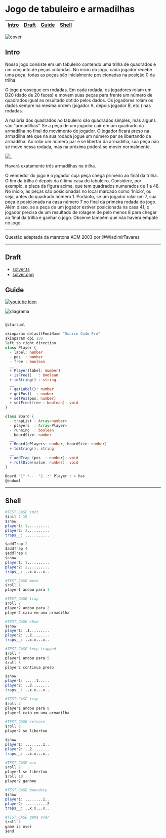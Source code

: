# Jogo de tabuleiro e armadilhas

<!-- toch -->
[Intro](#intro) | [Draft](#draft) | [Guide](#guide) | [Shell](#shell)
-- | -- | -- | --
<!-- toch -->

![cover](https://raw.githubusercontent.com/qxcodepoo/arcade/master/base/tabuleiro/cover.jpg)

## Intro

Nosso jogo consiste em um tabuleiro contendo uma trilha de quadrados e um conjunto de peças coloridas. No início do jogo, cada jogador recebe uma peça; todas as peças são inicialmente posicionadas na posição 0 da trilha.

O jogo prossegue em rodadas. Em cada rodada, os jogadores rolam um D20 (dado de 20 faces) e movem suas peças para frente um número de quadrados igual ao resultado obtido pelos dados. Os jogadores rolam os dados sempre na mesma ordem (jogador A, depois jogador B, etc.) nas rodadas.

A maioria dos quadrados no tabuleiro são quadrados simples, mas alguns são “armadilhas”. Se a peça de um jogador cair em um quadrado da armadilha no final do movimento do jogador. O jogador ficará preso na armadilha até que na sua rodada jogue um número par se libertando da armadilha. Ao rolar um número par e se libertar da armadilha, sua peça não se move nessa rodada, mas na próxima poderá se mover normalmente.

![_](https://raw.githubusercontent.com/qxcodepoo/arcade/master/base/tabuleiro/tabuleiro.png)

Haverá exatamente três armadilhas na trilha.

O vencedor do jogo é o jogador cuja peça chega primeiro ao final da trilha. O fim da trilha é depois da última casa do tabuleiro. Considere, por exemplo, a placa da figura acima, que tem quadrados numerados de 1 a 48. No início, as peças são posicionadas no local marcado como 'Início', ou seja, antes do quadrado número 1. Portanto, se um jogador rolar um 7, sua peça é posicionada na casa número 7 no final da primeira rodada do jogo.
Além disso, se a peça de um jogador estiver posicionada na casa 41, o jogador precisa de um resultado de rolagem de pelo menos 8 para chegar ao final da trilha e ganhar o jogo. Observe também que não haverá empate no jogo.

___

Questão adaptada da maratona ACM 2003 por @WladimirTavares

___

## Draft

- [solver.ts](https://github.com/qxcodepoo/arcade/blob/master/base/tabuleiro/.cache/draft.ts)
- [solver.cpp](https://github.com/qxcodepoo/arcade/blob/master/base/tabuleiro/.cache/draft.cpp)
  
## Guide

[![youtube icon](https://raw.githubusercontent.com/qxcodepoo/arcade/master/base/tabuleiro/../youguide.png)](https://youtu.be/x3_hlVYdCdU?si=g0fR-AAgvzkMxU9G)

![diagrama](https://raw.githubusercontent.com/qxcodepoo/arcade/master/base/tabuleiro/diagrama.png)


<!-- load diagrama.puml fenced=ts:filter -->

```ts

@startuml

skinparam defaultFontName "Source Code Pro"
skinparam dpi 150
left to right direction
class Player {
  - label: number  
  - pos  : number
  - free : boolean
  __
  + Player(label: number)
  + isFree()   : boolean
  + toString() : string
  __
  + getLabel(): number
  + getPos()  : number
  + setPos(pos: number)
  + setFree(free : boolean): void
}

class Board {
  - trapList : Array<number>
  - players  : Array<Player>
  - running  : boolean
  - boardSize: number
  __
  + Board(nPlayers: number, boardSize: number)
  + toString(): string
  __
  + addTrap (pos  : number): void
  + rollDice(value: number): void
}

Board "1" *--  "2..*" Player : > has
@enduml

```

<!-- load -->

___

## Shell

```s
#TEST_CASE init
$init 2 10
$show
player1: 1..........
player2: 2..........
traps__: ...........

$addTrap 2
$addTrap 4
$addTrap 8
$show
player1: 1..........
player2: 2..........
traps__: ..x.x...x..

#TEST_CASE move
$roll 1
player1 andou para 1

#TEST_CASE trap
$roll 2
player2 andou para 2
player2 caiu em uma armadilha

#TEST_CASE show
$show
player1: .1.........
player2: ..2........
traps__: ..x.x...x..

#TEST_CASE keep trapped
$roll 4
player1 andou para 5
$roll 3
player2 continua preso

$show
player1: .....1.....
player2: ..2........
traps__: ..x.x...x..

#TEST_CASE trap
$roll 3
player1 andou para 8
player1 caiu em uma armadilha

#TEST_CASE release
$roll 6
player2 se libertou

$show
player1: ........1..
player2: ..2........
traps__: ..x.x...x..

#TEST_CASE win
$roll 2
player1 se libertou
$roll 10
player2 ganhou

#TEST_CASE boundary
$show
player1: ........1..
player2: ..........2
traps__: ..x.x...x..

#TEST_CASE game over
$roll 1
game is over
$end
```
